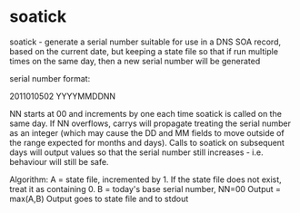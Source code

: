 # soatick

soatick - generate a serial number suitable for use in a DNS SOA
record, based on the current date, but keeping a state file so that
if run multiple times on the same day, then a new serial number will
be generated

serial number format:

2011010502
YYYYMMDDNN

NN starts at 00 and increments by one each time soatick is called on the
same day. If NN overflows, carrys will propagate treating the serial
number as an integer (which may cause the DD and MM fields to move outside
of the range expected for months and days).
Calls to soatick on subsequent days will output values so that the serial
number still increases - i.e. behaviour will still be safe.

Algorithm:
  A = state file, incremented by 1. If the state file does not exist,
      treat it as containing 0.
  B = today's base serial number, NN=00
  Output = max(A,B)
  Output goes to state file and to stdout